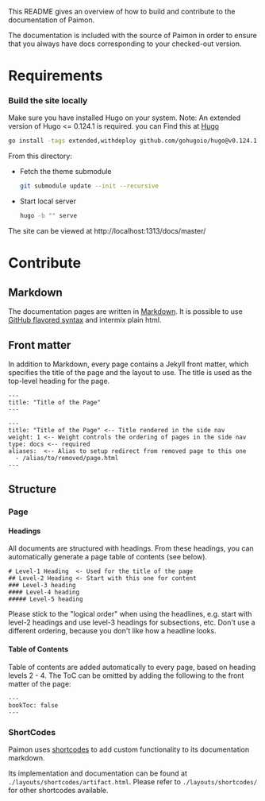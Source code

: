 This README gives an overview of how to build and contribute to the
documentation of Paimon.

The documentation is included with the source of Paimon in order to ensure
that you always have docs corresponding to your checked-out version.

# Requirements

### Build the site locally

Make sure you have installed Hugo on your system.
Note: An extended version of Hugo <= 0.124.1 is required. you can Find this at [Hugo](https://github.com/gohugoio/hugo/releases/tag/v0.124.1)
```sh
go install -tags extended,withdeploy github.com/gohugoio/hugo@v0.124.1
```

From this directory:

  * Fetch the theme submodule
	```sh
	git submodule update --init --recursive
	```
  * Start local server
	```sh
	hugo -b "" serve
	```

The site can be viewed at http://localhost:1313/docs/master/

# Contribute

## Markdown

The documentation pages are written in
[Markdown](http://daringfireball.net/projects/markdown/syntax). It is possible
to use [GitHub flavored
syntax](http://github.github.com/github-flavored-markdown) and intermix plain
html.

## Front matter

In addition to Markdown, every page contains a Jekyll front matter, which
specifies the title of the page and the layout to use. The title is used as the
top-level heading for the page.

    ---
    title: "Title of the Page"
    ---

    ---
    title: "Title of the Page" <-- Title rendered in the side nav
    weight: 1 <-- Weight controls the ordering of pages in the side nav
    type: docs <-- required
    aliases:  <-- Alias to setup redirect from removed page to this one
      - /alias/to/removed/page.html
    ---

## Structure

### Page

#### Headings

All documents are structured with headings. From these headings, you can
automatically generate a page table of contents (see below).

```
# Level-1 Heading  <- Used for the title of the page 
## Level-2 Heading <- Start with this one for content
### Level-3 heading
#### Level-4 heading
##### Level-5 heading
```

Please stick to the "logical order" when using the headlines, e.g. start with
level-2 headings and use level-3 headings for subsections, etc. Don't use a
different ordering, because you don't like how a headline looks.

#### Table of Contents

Table of contents are added automatically to every page, based on heading levels
2 - 4. The ToC can be omitted by adding the following to the front matter of
the page:

    ---
    bookToc: false
    ---

### ShortCodes 

Paimon uses [shortcodes](https://gohugo.io/content-management/shortcodes/) to add
custom functionality to its documentation markdown.

Its implementation and documentation can be found at
`./layouts/shortcodes/artifact.html`. Please refer to `./layouts/shortcodes/`
for other shortcodes available.

